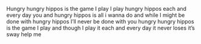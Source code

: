 Hungry hungry hippos is the game I play I play hungry hippos each and every day you and hungry hippos is all i wanna do and while I might be done with hungry hippos I’ll never be done with you hungry hungry hippos is the game I play and though I play it each and every day it never loses it’s sway help me
